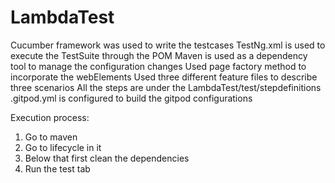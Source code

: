 # LambdaTest

Cucumber framework was used to write the testcases
TestNg.xml is used to execute the TestSuite through the POM
Maven is used as a dependency tool to manage the configuration changes
Used page factory method to incorporate the webElements
Used three different feature files to describe three scenarios
All the steps are under the LambdaTest/test/stepdefinitions
.gitpod.yml is configured to build the gitpod configurations


Execution process:
1. Go to maven 
2. Go to lifecycle in it
3. Below that first clean the dependencies
4. Run the test tab